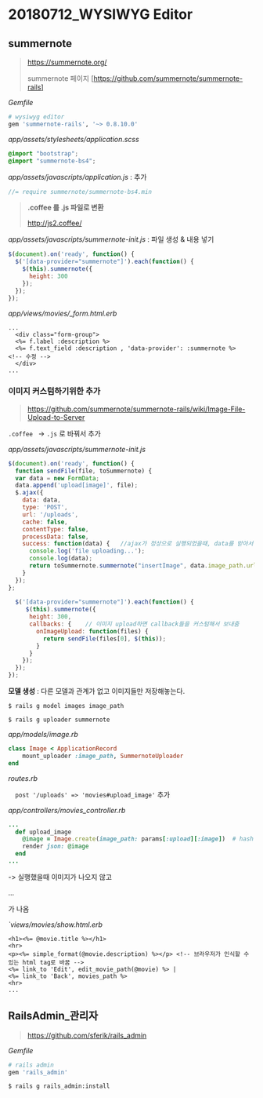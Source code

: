 # 20180712_WYSIWYG Editor



## summernote

> https://summernote.org/
>
> summernote 페이지 [https://github.com/summernote/summernote-rails]



*Gemfile*

```ruby
# wysiwyg editor
gem 'summernote-rails', '~> 0.8.10.0'
```



*app/assets/stylesheets/application.scss*

```scss
@import "bootstrap";
@import "summernote-bs4";
```



*app/assets/javascripts/application.js*   : 추가

```javascript
//= require summernote/summernote-bs4.min   
```



> **.coffee 를 .js 파일로 변환**
>
> http://js2.coffee/



*app/assets/javascripts/summernote-init.js*  : 파일 생성 & 내용 넣기

```javascript
$(document).on('ready', function() {
  $('[data-provider="summernote"]').each(function() {
    $(this).summernote({
      height: 300
    });
  });
});
```



*app/views/movies/_form.html.erb*

```erb
...
  <div class="form-group">
  <%= f.label :description %>
  <%= f.text_field :description , 'data-provider': :summernote %>   <!-- 수정 -->
  </div>
...
```



### 이미지 커스텀하기위한 추가

> https://github.com/summernote/summernote-rails/wiki/Image-File-Upload-to-Server

`.coffee ` -> `.js` 로 바꿔서 추가

*app/assets/javascripts/summernote-init.js*

```javascript
$(document).on('ready', function() {
  function sendFile(file, toSummernote) {
  var data = new FormData;
  data.append('upload[image]', file);
  $.ajax({
    data: data,
    type: 'POST',
    url: '/uploads',
    cache: false,
    contentType: false,
    processData: false,
    success: function(data) {   //ajax가 정상으로 실행되었을때, data를 받아서 동작
      console.log('file uploading...');
      console.log(data);
      return toSummernote.summernote("insertImage", data.image_path.url);  //수정
    }
  });
};
    
  $('[data-provider="summernote"]').each(function() {
     $(this).summernote({
      height: 300,
      callbacks: {    // 이미지 upload하면 callback들을 커스텀해서 보내줌
        onImageUpload: function(files) {
          return sendFile(files[0], $(this));
        }
      }
    });
  });
});
```



**모델 생성** : 다른 모델과 관계가 없고 이미지들만 저장해놓는다.

`$ rails g model images image_path` 

`$ rails g uploader summernote`



*app/models/image.rb*

```ruby
class Image < ApplicationRecord
    mount_uploader :image_path, SummernoteUploader
end
```



*routes.rb*

`  post '/uploads' => 'movies#upload_image'`  추가



*app/controllers/movies_controller.rb*

```ruby
...
  def upload_image
    @image = Image.create(image_path: params[:upload][:image])  # hash 형태라서..
    render json: @image
  end
...
```

-> 실행했을때 이미지가 나오지 않고 <p> ... </p> 가 나옴



*`views/movies/show.html.erb*

```erb
<h1><%= @movie.title %></h1>
<hr>
<p><%= simple_format(@movie.description) %></p> <!-- 브라우저가 인식할 수 있는 html tag로 바꿈 -->
<%= link_to 'Edit', edit_movie_path(@movie) %> |
<%= link_to 'Back', movies_path %>
<hr>
...
```







## RailsAdmin_관리자

> https://github.com/sferik/rails_admin



*Gemfile*

```ruby
# rails admin
gem 'rails_admin'
```



`$ rails g rails_admin:install `

